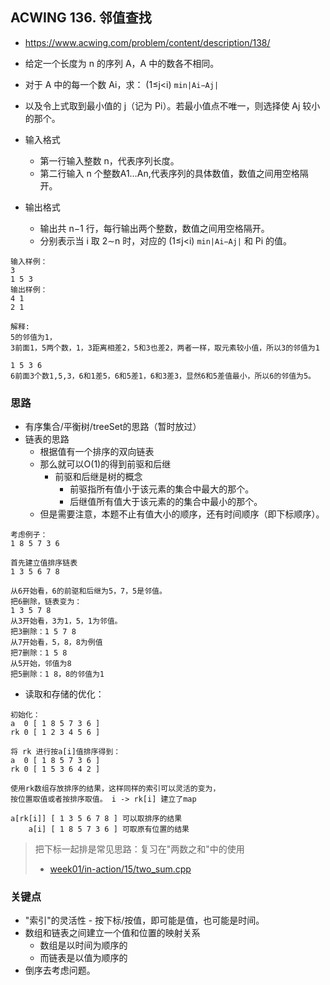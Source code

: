 ## ACWING 136. 邻值查找
- https://www.acwing.com/problem/content/description/138/

- 给定一个长度为 n 的序列 A，A 中的数各不相同。
- 对于 A 中的每一个数 Ai，求： (1≤j<i) `min|Ai−Aj|`
- 以及令上式取到最小值的 j（记为 Pi）。若最小值点不唯一，则选择使 Aj 较小的那个。
- 输入格式
  - 第一行输入整数 n，代表序列长度。
  - 第二行输入 n 个整数A1…An,代表序列的具体数值，数值之间用空格隔开。
- 输出格式
  - 输出共 n−1 行，每行输出两个整数，数值之间用空格隔开。
  - 分别表示当 i 取 2∼n 时，对应的 (1≤j<i) `min|Ai−Aj|` 和 Pi 的值。

```
输入样例：
3
1 5 3
输出样例：
4 1
2 1

解释:
5的邻值为1，
3前面1，5两个数，1，3距离相差2，5和3也差2，两者一样，取元素较小值，所以3的邻值为1

1 5 3 6
6前面3个数1,5,3，6和1差5，6和5差1，6和3差3，显然6和5差值最小，所以6的邻值为5。
```
### 思路
- 有序集合/平衡树/treeSet的思路（暂时放过）
- 链表的思路
  - 根据值有一个排序的双向链表
  - 那么就可以O(1)的得到前驱和后继
    - 前驱和后继是树的概念
      - 前驱指所有值小于该元素的集合中最大的那个。
      - 后继值所有值大于该元素的的集合中最小的那个。
  - 但是需要注意，本题不止有值大小的顺序，还有时间顺序（即下标顺序）。
  
```
考虑例子：
1 8 5 7 3 6

首先建立值排序链表
1 3 5 6 7 8

从6开始看，6的前驱和后继为5，7，5是邻值。
把6删除，链表变为：
1 3 5 7 8 
从3开始看，3为1，5，1为邻值。
把3删除：1 5 7 8
从7开始看，5，8，8为例值
把7删除：1 5 8
从5开始，邻值为8
把5删除：1 8，8的邻值为1 
```
- 读取和存储的优化：
```
初始化：
a  0 [ 1 8 5 7 3 6 ]
rk 0 [ 1 2 3 4 5 6 ]

将 rk 进行按a[i]值排序得到：
a  0 [ 1 8 5 7 3 6 ]
rk 0 [ 1 5 3 6 4 2 ]    

使用rk数组存放排序的结果，这样同样的索引可以灵活的变为，
按位置取值或者按排序取值。 i -> rk[i] 建立了map        

a[rk[i]] [ 1 3 5 6 7 8 ] 可以取排序的结果
    a[i] [ 1 8 5 7 3 6 ] 可取原有位置的结果
```
> 把下标一起排是常见思路：复习在"两数之和"中的使用
> - [week01/in-action/15/two_sum.cpp](../15/two_sum.cpp)

### 关键点
- "索引"的灵活性 - 按下标/按值，即可能是值，也可能是时间。
- 数组和链表之间建立一个值和位置的映射关系
  - 数组是以时间为顺序的
  - 而链表是以值为顺序的
- 倒序去考虑问题。